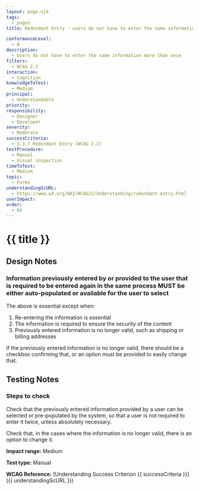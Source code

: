 ```yaml
---
layout: page.njk
tags:
  - pages
title: Redundant Entry - users do not have to enter the same information more than once

conformanceLevel:
  - A
description:
  - Users do not have to enter the same information more than once
filters:
  - WCAG 2.2
interaction:
  - Cognition
knowledgeToTest:
  - Medium
principal:
  - Understandable
priority:
responsibility:
  - Designer
  - Developer
severity:
  - Moderate
successCriteria:
  - 3.3.7 Redundant Entry (WCAG 2.2)
testProcedure:
  - Manual
  - Visual inspection
timeToTest:
  - Medium
topic:
  - Forms
understandingScURL:
  - https://www.w3.org/WAI/WCAG22/Understanding/redundant-entry.html
userImpact:
order:
  - 65
---
```


# {{ title }}

## Design Notes

### Information previously entered by or provided to the user that is required to be entered again in the same process MUST be either auto-populated or available for the user to select

The above is essential except when:

1. Re-entering the information is essential
2. The information is required to ensure the security of the content
3. Previously entered information is no longer valid, such as shipping or billing addresses

If the previously entered information is no longer valid, there should be a checkbox confirming that, or an option must be provided to easily change that.

## Testing Notes

### Steps to check

Check that the previously entered information provided by a user can be selected or pre-populated by the system, so that a user is not required to enter it twice, unless absolutely necessary.

Check that, in the cases where the information is no longer valid, there is an option to change it.

**Impact range:** Medium

**Test type:** Manual

**WCAG Reference:** [Understanding Success Criterion {{ successCriteria }}]({{ understandingScURL }})
